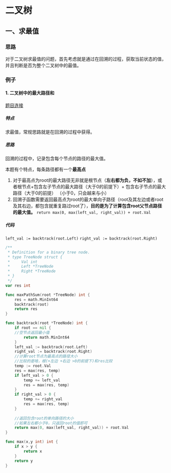 # 二叉树

## 一、求最值

### 思路

对于二叉树求最值的问题，首先考虑就是通过在回溯的过程，获取当前状态的值，并且判断是否为整个二叉树中的最值。



### 例子

#### 1. 二叉树中的最大路径和

[题目连接](https://leetcode.cn/problems/binary-tree-maximum-path-sum/description/)



##### 特点

求最值，常规思路就是在回溯的过程中获得。



##### 思路
回溯的过程中，记录包含每个节点的路径的最大值。



本题有个特点，每条路径都有一个**最高点**

1. 对于最高点为root的最大路径无非就是根节点（**左右都为负，不如不加**），或者根节点+包含左子节点的最大路径（大于0的前提下）+ 包含右子节点的最大路径（大于0的前提） （小于0，只会越来与小）
2. 回溯子函数需要返回最高点为root的最大单向子路径（root及其左边或者root及其右边，都包含就重复路过root了），**目的是为了计算包含root父节点路径的最大值。**
   `return max(0, max(left_val, right_val)) + root.Val`



##### 代码

`left_val := backtrack(root.Left)`
 `right_val := backtrack(root.Right)`

```go
/**
 * Definition for a binary tree node.
 * type TreeNode struct {
 *     Val int
 *     Left *TreeNode
 *     Right *TreeNode
 * }
 */
var res int

func maxPathSum(root *TreeNode) int {
    res = math.MinInt64
    backtrack(root)
    return res
}

func backtrack(root *TreeNode) int {
    if root == nil {
	//空节点返回最小值
        return math.MinInt64
    }
    left_val := backtrack(root.Left)
    right_val := backtrack(root.Right)
    //计算root节点为最高点的路径大小
    //比较的是啥，根(+左边 +右边 >0的前提下)和res比较
    temp := root.Val
    res = max(res, temp)
    if left_val > 0 {
        temp += left_val
        res = max(res, temp)
    }
    if right_val > 0 {
        temp += right_val
        res = max(res, temp)
    }
    
    //返回包含root的单向路径的大小
    //如果左右都小于0，只返回root的值即可
    return max(0, max(left_val, right_val)) + root.Val
}

func max(x,y int) int {
    if x > y {
        return x
    }
    return y
}
```